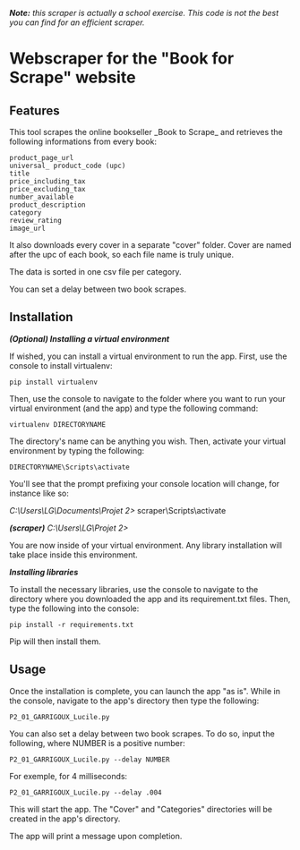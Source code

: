 _**Note:** this scraper is actually a school exercise. This code is not the best you can find for an efficient scraper._

<h1>Webscraper for the "Book for Scrape" website</h1>
<h2>Features</h2>
This tool scrapes the online bookseller _Book to Scrape_  and retrieves the following informations from every book:

    product_page_url
    universal_ product_code (upc)
    title
    price_including_tax
    price_excluding_tax
    number_available
    product_description
    category
    review_rating
    image_url

It also downloads every cover in a separate "cover" folder. Cover are named after the upc of each book, so each file name is truly unique.

The data is sorted in one csv file per category.

You can set a delay between two book scrapes.

<h2>Installation</h2>

_**(Optional) Installing a virtual environment**_

If wished, you can install a virtual environment to run the app. First, use the console to install virtualenv:

    pip install virtualenv

Then, use the console to navigate to the folder where you want to run your virtual environment (and the app) and type the following command:

    virtualenv DIRECTORYNAME
    
The directory's name can be anything you wish. Then, activate your virtual environment by typing the following:

    DIRECTORYNAME\Scripts\activate
    
You'll see that the prompt prefixing your console location will change, for instance like so:

_C:\Users\LG\Documents\Projet 2>_ scraper\Scripts\activate

_**(scraper)** C:\Users\LG\Projet 2>_

You are now inside of your virtual environment. Any library installation will take place inside this environment.


**_Installing libraries_**

To install the necessary libraries, use the console to navigate to the directory where you downloaded the app and its requirement.txt files. Then, type the following into the console:

    pip install -r requirements.txt

Pip will then install them.

<h2>Usage</h2>
Once the installation is complete, you can launch the app "as is". While in the console, navigate to the app's directory then type the following:

    P2_01_GARRIGOUX_Lucile.py

You can also set a delay between two book scrapes. To do so, input the following, where NUMBER is a positive number:

    P2_01_GARRIGOUX_Lucile.py --delay NUMBER

For exemple, for 4 milliseconds:

    P2_01_GARRIGOUX_Lucile.py --delay .004

This will start the app. The "Cover" and "Categories" directories will be created in the app's directory.

The app will print a message upon completion.

